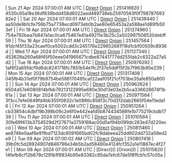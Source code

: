 | Sun 21 Apr 2024 07:00:01 AM UTC | [Direct](https://oshi.at/cPDj) [Onion](http://5ety7tpkim5me6eszuwcje7bmy25pbtrjtue7zkqqgziljwqy3rrikqd.onion/cPDj) | 251416920 | 4530c65a18e36df639bdd458d6022aed489736eb25970563f0f79878769382e2 | 
| Sat 20 Apr 2024 07:00:01 AM UTC | [Direct](https://oshi.at/jdFw) [Onion](http://5ety7tpkim5me6eszuwcje7bmy25pbtrjtue7zkqqgziljwqy3rrikqd.onion/jdFw) | 251439440 | aa50de9b1cfe756b75a7738ecd0973eb0b2ae80e65453a2a588ae1d89fb503ef | 
| Fri 19 Apr 2024 07:00:01 AM UTC | [Direct](https://oshi.at/jEdLB) [Onion](http://5ety7tpkim5me6eszuwcje7bmy25pbtrjtue7zkqqgziljwqy3rrikqd.onion/jEdLB) | 251274960 | 754e792bea7b847a1ac0ca675467e41a49211e3b25c2a502997506530debff59 | 
| Thu 18 Apr 2024 07:00:01 AM UTC | [Direct](https://oshi.at/zsZM) [Onion](http://5ety7tpkim5me6eszuwcje7bmy25pbtrjtue7zkqqgziljwqy3rrikqd.onion/zsZM) | 251457564 | 91dcf45f33a23caef0ce5002cdd3c245176e229652681f19d1cbf00509c8936d | 
| Wed 17 Apr 2024 07:00:01 AM UTC | [Direct](https://oshi.at/Lfwt) [Onion](http://5ety7tpkim5me6eszuwcje7bmy25pbtrjtue7zkqqgziljwqy3rrikqd.onion/Lfwt) | 251127340 | 453628a260a68f45f50eee041965671cdbe87441777dd255fab2c6322a27a5d2 | 
| Tue 16 Apr 2024 07:00:01 AM UTC | [Direct](https://oshi.at/YZpk) [Onion](http://5ety7tpkim5me6eszuwcje7bmy25pbtrjtue7zkqqgziljwqy3rrikqd.onion/YZpk) | 250976292 | 1af6f2a65fdcf9d6dc8241716fc7851b54e1fc2f37e5ddf15f2b7f963b95e239 | 
| Mon 15 Apr 2024 07:00:01 AM UTC | [Direct](https://oshi.at/udXU) [Onion](http://5ety7tpkim5me6eszuwcje7bmy25pbtrjtue7zkqqgziljwqy3rrikqd.onion/udXU) | 251317408 | 045fb4b31ef0f79b9754be588170495caf22aaf05f21cf703be35afe850a8002 | 
| Sun 14 Apr 2024 07:00:01 AM UTC | [Direct]() [Onion]() | 250962624 | 6504d57e6080814bfbb79213122995e680e30d13e03e2b5ca336628674f1b61a | 
| Sat 13 Apr 2024 07:00:01 AM UTC | [Direct]() [Onion]() | 250971564 | 3f3cc7efe0649fd4bb355f0832c1e0886c856f3c70d312dab2665f04e11eda16 | 
| Fri 12 Apr 2024 07:00:01 AM UTC | [Direct](https://oshi.at/ijiy) [Onion](http://5ety7tpkim5me6eszuwcje7bmy25pbtrjtue7zkqqgziljwqy3rrikqd.onion/ijiy) | 250951264 | cb33854c4dbf19b398b09c2e6f0e442eafd5b874434588fe1b775219cbdb1739 | 
| Thu 11 Apr 2024 07:00:01 AM UTC | [Direct](https://oshi.at/eJMC) [Onion](http://5ety7tpkim5me6eszuwcje7bmy25pbtrjtue7zkqqgziljwqy3rrikqd.onion/eJMC) | 251010564 | 30fe69f413b3754529d2f27671a3759188ac00d5ef94b099dc283e47d220eccd | 
| Wed 10 Apr 2024 07:00:01 AM UTC | [Direct](https://oshi.at/vZsu) [Onion](http://5ety7tpkim5me6eszuwcje7bmy25pbtrjtue7zkqqgziljwqy3rrikqd.onion/vZsu) | 250811460 | ae8746e0aaf6e91fbd7123dc6091665bd02fc9dabeea25dd802dd732a59ed2e9 | 
| Tue 09 Apr 2024 07:00:02 AM UTC | [Direct](<html>) [Onion]() | 250807416 | 39b0fc5d28924907d848796e34b5b2ad58490e4124fcf352a1e11867ec4f27e1 | 
| Mon 08 Apr 2024 07:00:01 AM UTC | [Direct](</body></html>) [Onion](</body></html>) | 251015820 | 14fefb6cf12b678c1291b1f8834b95e83382c95da7efc67de5f8ffcb1c57c05a | 
